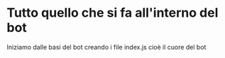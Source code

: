 # Tutto quello che si fa all'interno del bot

Iniziamo dalle basi del bot creando i file index.js cioè il cuore del bot